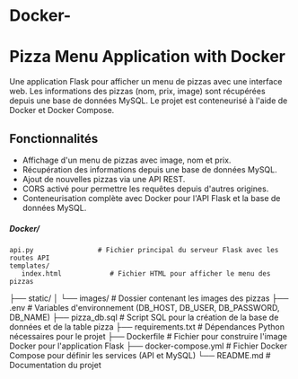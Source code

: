 # Docker-

# Pizza Menu Application with Docker

Une application Flask pour afficher un menu de pizzas avec une interface web. Les informations des pizzas (nom, prix, image) sont récupérées depuis une base de données MySQL. Le projet est conteneurisé à l'aide de Docker et Docker Compose.

## Fonctionnalités

- Affichage d'un menu de pizzas avec image, nom et prix.
- Récupération des informations depuis une base de données MySQL.
- Ajout de nouvelles pizzas via une API REST.
- CORS activé pour permettre les requêtes depuis d'autres origines.
- Conteneurisation complète avec Docker pour l'API Flask et la base de données MySQL.
##### Docker/
    api.py                # Fichier principal du serveur Flask avec les routes API
    templates/
       index.html            # Fichier HTML pour afficher le menu des pizzas
├── static/
│   └── images/           # Dossier contenant les images des pizzas
├── .env                  # Variables d'environnement (DB_HOST, DB_USER, DB_PASSWORD, DB_NAME)
├── pizza_db.sql          # Script SQL pour la création de la base de données et de la table pizza
├── requirements.txt      # Dépendances Python nécessaires pour le projet
├── Dockerfile            # Fichier pour construire l'image Docker pour l'application Flask
├── docker-compose.yml    # Fichier Docker Compose pour définir les services (API et MySQL)
└── README.md             # Documentation du projet

